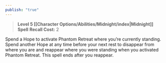 ```yaml
---
publish: "true"
---
```

> **Level 5 [[Character Options/Abilities/Midnight/index|Midnight]] Spell**
> **Recall Cost:** 2

Spend a Hope to activate Phantom Retreat where you’re currently standing. Spend another Hope at any time before your next rest to disappear from where you are and reappear where you were standing when you activated Phantom Retreat. This spell ends after you reappear.
